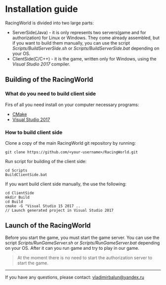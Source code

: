 # Installation guide

RacingWorld is divided into two large parts:
 *   ServerSide(Java) - it is only represents two servers(game and for authorization) for Linux or Windows. They come already
 assembled, but if you want to build them manually, you can use the script <i>Scripts/BuildServerSide.sh</i> or
 <i>Scripts/BuildServerSide.bat</i> depending on your OS.
 *   ClientSide(C/C++) - it is the game, written only for Windows, using the <i>Visual Studio 2017</i> compiler.

## Building of the RacingWorld

### What do you need to build client side

Firs of all you need install on your computer necessary programs:

*   <a href="https://cmake.org/download/">CMake</a>
*   <a href="https://visualstudio.microsoft.com/en/?rr=https%3A%2F%2Fyandex.ru%2F">Visual Studio 2017</a>

### How to build client side

Clone a copy of the main RacingWorld git repository by running:

    git clone https://github.com/<your-username>/RacingWorld.git

Run script for building of the client side:

    cd Scripts
    BuildClientSide.bat

If you want build client side manually, the use the following:

    cd ClientSide
    mkdir Build
    cd Build
    cmake -G "Visual Studio 15 2017 ..
    // Launch generated project in Visual Studio 2017

## Launch of the RacingWorld

Before you start the game, you must start the game server. You can use the
script <i>Scripts/RunGameServer.sh</i> or <i>Scripts/RunGameServer.bat</i> depending on your OS.
After it can you run game and try to play in our game.

> At the moment there is no need to start the authorization server to start the game.

---

If you have any questions, please contact: vladimirbalun@yandex.ru

